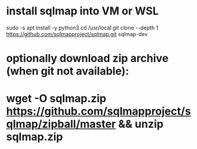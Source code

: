 # install sqlmap into VM or WSL
sudo -s
apt install -y python3
cd /usr/local
git clone --depth 1 https://github.com/sqlmapproject/sqlmap.git sqlmap-dev
# optionally download zip archive (when git not available):
# wget -O sqlmap.zip https://github.com/sqlmapproject/sqlmap/zipball/master && unzip sqlmap.zip
